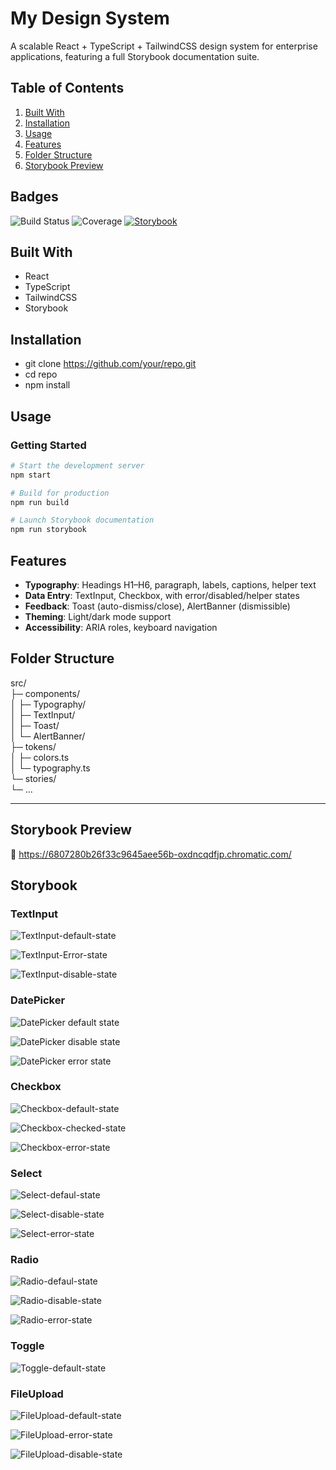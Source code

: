 # My Design System  
A scalable React + TypeScript + TailwindCSS design system for enterprise applications, featuring a full Storybook documentation suite.
## Table of Contents
1. [Built With](#built-with)
2. [Installation](#installation)
3. [Usage](#usage)
4. [Features](#features)
5. [Folder Structure](#folder-structure)
6. [Storybook Preview](#storybook-preview)


## Badges
![Build Status](https://img.shields.io/github/actions/workflow/status/your/repo/ci.yml)
![Coverage](https://img.shields.io/codecov/c/github/your/repo)
[![Storybook](https://img.shields.io/badge/storybook-live-blue.svg)](https://your-project.chromatic.com)


## Built With
- React
- TypeScript
- TailwindCSS
- Storybook

## Installation
- git clone https://github.com/your/repo.git
- cd repo
- npm install
## Usage

### Getting Started
```bash
# Start the development server
npm start

# Build for production
npm run build

# Launch Storybook documentation
npm run storybook
```




## Features
- **Typography**: Headings H1–H6, paragraph, labels, captions, helper text  
- **Data Entry**: TextInput, Checkbox, with error/disabled/helper states  
- **Feedback**: Toast (auto-dismiss/close), AlertBanner (dismissible)  
- **Theming**: Light/dark mode support  
- **Accessibility**: ARIA roles, keyboard navigation  

## Folder Structure
src/  
├─ components/  
│  ├─ Typography/  
│  ├─ TextInput/  
│  ├─ Toast/  
│  └─ AlertBanner/  
├─ tokens/  
│  ├─ colors.ts  
│  └─ typography.ts  
└─ stories/  
   └─ ...  


---


## Storybook Preview
🔗 https://6807280b26f33c9645aee56b-oxdncqdfjp.chromatic.com/


## Storybook 

### TextInput

![TextInput-default-state](./ScreenShots/TextInput/text_input_default.jpeg)

![TextInput-Error-state](./ScreenShots/TextInput/text_input_error.jpeg)

![TextInput-disable-state](./ScreenShots/TextInput/text_input_disable.jpeg)


### DatePicker
![DatePicker default state](./ScreenShots/DatePiecker/DatePicker_default.jpeg)

![DatePicker disable state](./ScreenShots/DatePiecker/DatePicker_disabled.jpeg)

![DatePicker error state](./ScreenShots/DatePiecker/DatePicker_error.jpeg)

### Checkbox

![Checkbox-default-state](./ScreenShots/Checkbox/Checkbox_default.jpeg)

![Checkbox-checked-state](./ScreenShots/Checkbox/Checkbox_checked.jpeg)

![Checkbox-error-state](./ScreenShots/Checkbox/Checkbox_error.jpeg)

### Select 

![Select-defaul-state](./ScreenShots/Select/Select_default.jpeg)

![Select-disable-state](./ScreenShots/Select/Select_disable.jpeg)

![Select-error-state](./ScreenShots/Select/Select_error.jpeg)

### Radio

![Radio-defaul-state](./ScreenShots/Radio/Radio_default.jpeg)

![Radio-disable-state](./ScreenShots/Radio/Radio_disabled.jpeg)

![Radio-error-state](./ScreenShots/Radio/Radio_error.jpeg)

### Toggle 

![Toggle-default-state](./ScreenShots/Toggle/Toggle_docs.jpeg)

### FileUpload

![FileUpload-default-state](./ScreenShots/Fileupload/Fileupload_default.jpeg)

![FileUpload-error-state](./ScreenShots/Fileupload/Fileupload_error.jpeg)

![FileUpload-disable-state](./ScreenShots/Fileupload/Fileupload_disable.jpeg)